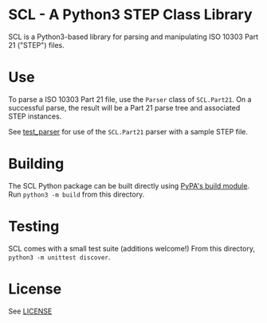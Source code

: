 # SCL - A Python3 STEP Class Library

SCL is a Python3-based library for parsing and manipulating ISO 10303 Part 21 ("STEP") files. 

# Use

To parse a ISO 10303 Part 21 file, use the `Parser` class of `SCL.Part21`. On a successful parse, the result will be a Part 21 parse tree and associated STEP instances.

See [test_parser](tests/test_parser.py) for use of the `SCL.Part21` parser with a sample STEP file.


# Building

The SCL Python package can be built directly using [PyPA's build module](https://github.com/pypa/build). Run `python3 -m build` from this directory.

# Testing

SCL comes with a small test suite (additions welcome!) From this directory, `python3 -m unittest discover`.

# License

See [LICENSE](LICENSE)